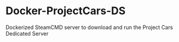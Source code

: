 # Docker-ProjectCars-DS
Dockerized SteamCMD server to download and run the Project Cars Dedicated Server
